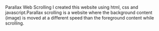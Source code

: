 Parallax Web Scrolling
I created this website using html, css and javascript.Parallax scrolling is a website where the background content (image) is moved at a different speed than the foreground content while scrolling. 
